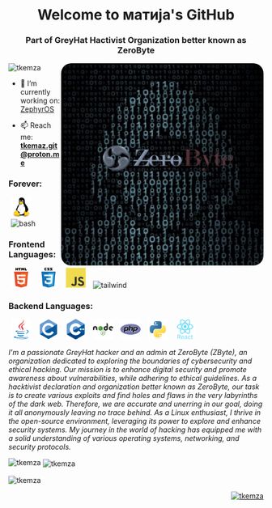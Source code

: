 <h1 align="center">Welcome to матија's GitHub</h1>
<h3 align="center">Part of GreyHat Hactivist Organization better known as ZeroByte</h3>

<img align="right" alt="Coding" src="ZeroByte.png" style="border-radius: 20px;" height="400" width="400"/>

<p align="left"> <img src="https://komarev.com/ghpvc/?username=tkemza&label=Profile%20views&color=0e75b6&style=flat" alt="tkemza" /> </p>

- 🔭 I’m currently working on: [ZephyrOS](https://github.com/TodorW/ZephyrOS)

- 📫 Reach me: **tkemaz.git@proton.me**

<h3 align="left">Forever: </h3>
    <p align="left">
    <img src="https://raw.githubusercontent.com/devicons/devicon/master/icons/linux/linux-original.svg" alt="linux" width="40" height="40" hspace="5" />  
        <img src="https://www.vectorlogo.zone/logos/gnu_bash/gnu_bash-icon.svg" alt="bash" width="40" height="40" hspace="5" />
    </p>

<h3 align="left">Frontend Languages: </h3>
    <p align="left">
        <img src="https://raw.githubusercontent.com/devicons/devicon/master/icons/html5/html5-original-wordmark.svg" alt="html5" width="40"     height="40" hspace="5" />
        <img src="https://raw.githubusercontent.com/devicons/devicon/master/icons/css3/css3-original-wordmark.svg" alt="css3" width="40" height="40" hspace="5" />
        <img src="https://raw.githubusercontent.com/devicons/devicon/master/icons/javascript/javascript-original.svg" alt="javascript" width="40"   height="40" hspace="5" />
        <img src="https://www.vectorlogo.zone/logos/tailwindcss/tailwindcss-icon.svg" alt="tailwind" width="40" height="40" hspace="5" />
    </p>
    

<h3 align="left">Backend Languages: </h3>
    <p align="left">
        <img src="https://raw.githubusercontent.com/devicons/devicon/master/icons/java/java-original.svg" alt="java" width="40" height="40" hspace="5" />
        <img src="https://raw.githubusercontent.com/devicons/devicon/master/icons/c/c-original.svg" alt="c" width="40" height="40" hspace="5" />  
        <img src="https://raw.githubusercontent.com/devicons/devicon/master/icons/cplusplus/cplusplus-original.svg" alt="cplusplus" width="40" height="40" hspace="5" /> 
        <img src="https://raw.githubusercontent.com/devicons/devicon/master/icons/nodejs/nodejs-original-wordmark.svg" alt="nodejs" width="40" height="40" hspace="5" />
        <img src="https://raw.githubusercontent.com/devicons/devicon/master/icons/php/php-original.svg" alt="php" width="40" height="40" hspace="5" />  
        <img src="https://raw.githubusercontent.com/devicons/devicon/master/icons/python/python-original.svg" alt="python" width="40" height="40" hspace="5" />
        <img src="https://raw.githubusercontent.com/devicons/devicon/master/icons/react/react-original-wordmark.svg" alt="react" width="40" height="40" hspace="5" /> 
    </p>

<p>
    <i>I'm a passionate GreyHat hacker and an admin at ZeroByte (ZByte), an organization dedicated to exploring the boundaries of cybersecurity and ethical hacking. Our mission is to enhance digital security and promote awareness about vulnerabilities, while adhering to ethical guidelines. As a hacktivist declaration and organization better known as ZeroByte, our task is to create various exploits and find holes and flaws in the very labyrinths of the dark web. Therefore, we are accurate and unerring in our goal, doing it all anonymously leaving no trace behind.
 As a Linux enthusiast, I thrive in the open-source environment, leveraging its power to explore and enhance security systems. My journey in the world of hacking has equipped me with a solid understanding of various operating systems, networking, and security protocols.
</i>
<p>

<p><img align="left" src="https://github-readme-stats.vercel.app/api/top-langs?username=tkemza&show_icons=true&locale=en&layout=compact" alt="tkemza" /></p>

<p>&nbsp;<img align="center" src="https://github-readme-stats.vercel.app/api?username=tkemza&show_icons=true&locale=en" alt="tkemza" /></p>

<p><img align="center" src="https://github-readme-streak-stats.herokuapp.com/?user=tkemza&" alt="tkemza" /></p>

<p align="right"> 
    <a href="https://github.com/ryo-ma/github-profile-trophy">
        <img src="https://github-profile-trophy.vercel.app/?username=tkemza" alt="tkemza" />
    </a> 
</p>
